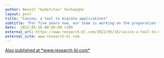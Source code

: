 ```yaml
---
author: Benoît "badetitou" Verhaeghe
layout: post
title: "Casino, a tool to migrate applications"
subtitle: "For five years now, our team is working on the preparation to migrate Berger-Levrault’s apps. To ease framework’s transition to new standards, we created Casino. A homemade tool to assist in future migrations."
date:  2022-05-16 08:00:00 +200
external_url: https://www.research-bl.com/2022/05/16/casino-a-tool-to-migrate-applications/
external_site: www.research-bl.com
---
```


<div class="text-center">
    <a class="m-button" href="https://www.research-bl.com/2022/05/16/casino-a-tool-to-migrate-applications/" target="_blank">
        Also published at *www.research-bl.com*
        <i class="fas fa-external-link-alt"></i>
    </a>
</div>
